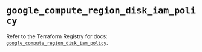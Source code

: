 # `google_compute_region_disk_iam_policy`

Refer to the Terraform Registry for docs: [`google_compute_region_disk_iam_policy`](https://registry.terraform.io/providers/hashicorp/google-beta/6.9.0/docs/resources/google_compute_region_disk_iam_policy).
